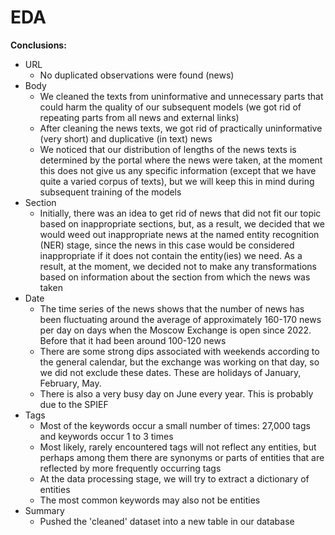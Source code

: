 # EDA 

**Conclusions:** 
* URL 
    - No duplicated observations were found (news) 
* Body 
    - We cleaned the texts from uninformative and unnecessary parts that could harm the quality of our subsequent models (we got rid of repeating parts from all news and external links) 
    - After cleaning the news texts, we got rid of practically uninformative (very short) and duplicative (in text) news 
    - We noticed that our distribution of lengths of the news texts is determined by the portal where the news were taken, at the moment this does not give us any specific information (except that we have quite a varied corpus of texts), but we will keep this in mind during subsequent training of the models
* Section 
    - Initially, there was an idea to get rid of news that did not fit our topic based on inappropriate sections, but, as a result, we decided that we would weed out inappropriate news at the named entity recognition (NER) stage, since the news in this case would be considered inappropriate if it does not contain the entity(ies) we need. As a result, at the moment, we decided not to make any transformations based on information about the section from which the news was taken 
* Date 
    - The time series of the news shows that the number of news has been fluctuating around the average of approximately 160-170 news per day on days when the Moscow Exchange is open since 2022. Before that it had been around 100-120 news
    - There are some strong dips associated with weekends according to the general calendar, but the exchange was working on that day, so we did not exclude these dates. These are holidays of January, February, May. 
    - There is also a very busy day on June every year. This is probably due to the SPIEF 
* Tags 
    - Most of the keywords occur a small number of times: 27,000 tags and keywords occur 1 to 3 times 
    - Most likely, rarely encountered tags will not reflect any entities, but perhaps among them there are synonyms or parts of entities that are reflected by more frequently occurring tags 
    - At the data processing stage, we will try to extract a dictionary of entities 
    - The most common keywords may also not be entities 
* Summary 
    - Pushed the 'cleaned' dataset into a new table in our database